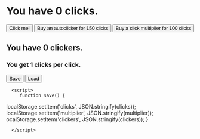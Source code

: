 <html>
<head>
   <h1>You have <span id="clicks">0</span> clicks.</h1>
  <button type="button" onclick="addClicks(1)">Click me!</button>
  <button type="button" onclick="buyClickers(1)">Buy an autoclicker for <span id="clickerCost">150</span> clicks</button>
  <button type="button" onclick="buyMultiplier(1)">Buy a click multiplier for <span id="multiplierCost">100</span> clicks</button>
  <h2>You have <span id=clickers>0</span> clickers.</h2>
  <h3>You get <span id=mult>1</span> clicks per click.</h3>
</head>
  <script>

     var clicks = 0;
    
    var clickerCost = 150;
    
    var clickers = 0;
    
    var multiplier = 1;
    
    var multiplierCost = 100
     
     function load() {
  clicks = JSON.parse(localStorage.getItem('clicks'));
  multiplier = JSON.parse(localStorage.getItem('multiplier'));
   clickers = JSON.parse(localStorage.getItem('clickers'));
}
    
    function buyClickers(amount) {
      if (clicks >= clickerCost) {
       clicks = clicks - clickerCost;
       clickers = clickers + 1
       clickerCost = clickerCost * 1.05;
      
    
      document.getElementById("clicks").innerHTML = Math.round(clicks);
      document.getElementById("clickerCost").innerHTML = Math.round(clickerCost);
      document.getElementById("clickers").innerHTML = clickers;
    }
 
 }
    
     function buyMultiplier(amount) {
      if (clicks >= multiplierCost) {
       clicks = clicks - multiplierCost;
       multiplier = multiplier + 1
       multiplierCost = multiplierCost * 1.05;
    
      document.getElementById("clicks").innerHTML = Math.round(clicks);
      document.getElementById("multiplierCost").innerHTML = Math.round(multiplierCost);
      document.getElementById("mult").innerHTML = multiplier;
      
    
    }
  }  
    
    function addClicks(amount) {
      clicks = clicks + amount * multiplier;
      document.getElementById("clicks").innerHTML = Math.round(clicks);
   }
    
    setInterval(function() {
     clicks = clicks + clickers * multiplier;
     document.getElementById("clicks").innerHTML = Math.round(clicks);
    }, 1000)  //1000ms is 1 second
 </script>
   <body>
      <button type="button" onclick="save">Save</button>
      <button type="button" onclick="load">Load</button>
      
      <script>
         function save() {
  localStorage.setItem('clicks', JSON.stringify(clicks));
  localStorage.setItem('multiplier', JSON.stringify(multiplier));
  ocalStorage.setItem('clickers', JSON.stringify(clickers));
}
         
      </script>
      
   </body>
</html>
